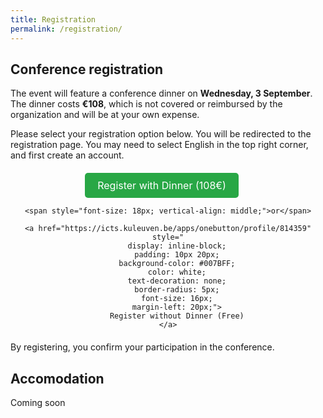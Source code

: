 ```yaml
---
title: Registration
permalink: /registration/
---
```


## Conference registration
The event will feature a conference dinner on **Wednesday, 3 September**.
The dinner costs **€108**, which is not covered or reimbursed by the organization and will be at your own expense.

Please select your registration option below. You will be redirected to the registration page. You may need to select English in the top right corner, and first create an account.

<div style="text-align: center; margin: 20px 0;">
    <a href="https://icts.kuleuven.be/apps/onebutton/profile/814359" style="
        display: inline-block;
        padding: 10px 20px;
        background-color: #28a745;
        color: white;
        text-decoration: none;
        border-radius: 5px;
        font-size: 16px;
        margin-right: 20px;">
        Register with Dinner (108€)
    </a>

    <span style="font-size: 18px; vertical-align: middle;">or</span>

    <a href="https://icts.kuleuven.be/apps/onebutton/profile/814359" style="
        display: inline-block;
        padding: 10px 20px;
        background-color: #007BFF;
        color: white;
        text-decoration: none;
        border-radius: 5px;
        font-size: 16px;
        margin-left: 20px;">
        Register without Dinner (Free)
    </a>
</div>

By registering, you confirm your participation in the conference. 

## Accomodation 
Coming soon



